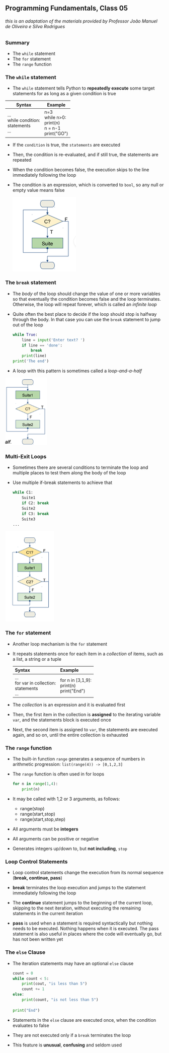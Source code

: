 ## Programming Fundamentals, Class 05

###### this is an adaptation of the materials provided by Professor João Manuel de Oliveira e Silva Rodrigues



### Summary

* The `while` statement
* The `for` statement
* The `range` function



### The `while` statement

* The `while` statement tells Python to **repeatedly execute** some target
  statements for as long as a given condition is true

| Syntax                                                 | Example                                                      |
| ------------------------------------------------------ | ------------------------------------------------------------ |
| ...<br />while condition:<br />    statements<br />... | n=3<br />while n>0:<br />    print(n)<br />    n = n-1<br />print("GO") |



* If the `condition` is true, the `statements` are executed

* Then, the condition is re-evaluated, and if still true, the statements are repeated

* When the condition becomes false, the execution skips to the line immediately following the loop

* The condition is an expression, which is converted to `bool`, so any null or empty value means false

  <img src="../../img/while.png">



### The `break` statement

* The *body* of the loop should change the value of one or more variables so that eventually the condition becomes false and the loop terminates. Otherwise, the loop will repeat forever, which is called an *infinite loop*

* Quite often the best place to decide if the loop should stop is halfway through the body. In that case you can use the `break` statement to jump out of the loop

  ```python
  while True:	
      line = input('Enter text? ')
      if line == 'done':
          break
      print(line)
  print('The end')
  ```

  

* A loop with this pattern is sometimes called a *loop-and-a-half*

<img src="../../img/break.png">

### Multi-Exit Loops

* Sometimes there are several conditions to terminate the loop and multiple places to test them along the body of the loop

* Use multiple if-break statements to achieve that

  ```python
  while C1:
      Suite1
      if C2: break
      Suite2
      if C3: break
      Suite3
  ...
  ```



<img src="../../img/multiexit.png">



### The `for` statement

* Another loop mechanism is the `for` statement

* It repeats statements once for each item in a *collection* of items, such as a list, a string or a tuple

  | Syntax                                                       | Example                                               |
  | ------------------------------------------------------------ | ----------------------------------------------------- |
  | ...<br />for var in collection:<br />    statements<br />... | for n in [3,1,9]:<br />    print(n)<br />print("End") |

  

* The *collection* is an expression and it is evaluated first

* Then, the first item in the collection is **assigned** to the iterating variable `var`, and the statements block is executed once

* Next, the second item is assigned to `var`, the statements are executed again, and so on, until the entire collection is exhausted



### The `range` function

* The built-in function `range` generates a sequence of numbers in arithmetic progression: `list(range(4)) -> [0,1,2,3]`

* The `range` function is often used in for loops

  ```python
  for n in range(1,4):
      print(n)
  ```

  

* It may be called with 1,2 or 3 arguments, as follows:

  * range(stop)
  * range(start,stop)
  * range(start,stop,step)

* All arguments must be **integers**

* All arguments can be positive or negative

* Generates integers up/down to, but **not including**, `stop`

  

### Loop Control Statements

* Loop control statements change the execution from its normal sequence (**break, continue, pass**)

* **break** terminates the loop execution and jumps to the statement immediately following the loop

* The **continue** statement jumps to the beginning of the current loop, skipping to the next iteration, without executing the remaining statements in the current iteration

* **pass** is used when a statement is required syntactically but nothing needs to be executed. Nothing happens when it is executed. The pass statement is also useful in places where the code will eventually go, but has not been written yet

  

### The `else` Clause

* The iteration statements may have an optional `else` clause

  ```python
  count = 0
  while count < 5:
      print(cout, "is less than 5")
      count += 1
  else:
      print(count, "is not less than 5")
      
  print("End")
  ```

  

* Statements in the `else` clause are executed once, when the condition evaluates to false

* They are not executed only if a `break` terminates the loop

* This feature is **unusual**, **confusing** and seldom used

